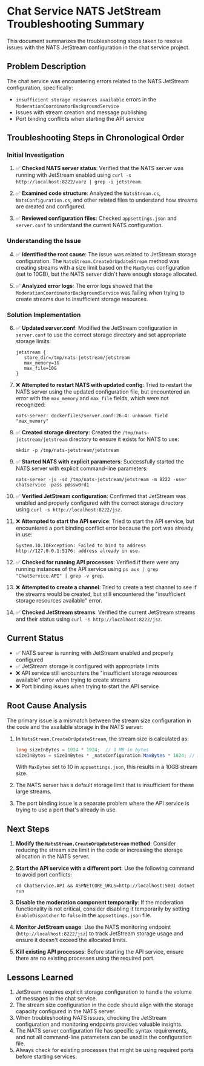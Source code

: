 # Chat Service NATS JetStream Troubleshooting Summary

This document summarizes the troubleshooting steps taken to resolve issues with the NATS JetStream configuration in the chat service project.

## Problem Description

The chat service was encountering errors related to the NATS JetStream configuration, specifically:

- `insufficient storage resources available` errors in the `ModerationCoordinatorBackgroundService`
- Issues with stream creation and message publishing
- Port binding conflicts when starting the API service

## Troubleshooting Steps in Chronological Order

### Initial Investigation

1. ✅ **Checked NATS server status**: Verified that the NATS server was running with JetStream enabled using `curl -s http://localhost:8222/varz | grep -i jetstream`.

2. ✅ **Examined code structure**: Analyzed the `NatsStream.cs`, `NatsConfiguration.cs`, and other related files to understand how streams are created and configured.

3. ✅ **Reviewed configuration files**: Checked `appsettings.json` and `server.conf` to understand the current NATS configuration.

### Understanding the Issue

4. ✅ **Identified the root cause**: The issue was related to JetStream storage configuration. The `NatsStream.CreateOrUpdateStream` method was creating streams with a size limit based on the `MaxBytes` configuration (set to 10GB), but the NATS server didn't have enough storage allocated.

5. ✅ **Analyzed error logs**: The error logs showed that the `ModerationCoordinatorBackgroundService` was failing when trying to create streams due to insufficient storage resources.

### Solution Implementation

6. ✅ **Updated server.conf**: Modified the JetStream configuration in `server.conf` to use the correct storage directory and set appropriate storage limits:
   ```
   jetstream {
      store_dir=/tmp/nats-jetstream/jetstream
      max_memory=1G
      max_file=10G
   }
   ```

7. ❌ **Attempted to restart NATS with updated config**: Tried to restart the NATS server using the updated configuration file, but encountered an error with the `max_memory` and `max_file` fields, which were not recognized:
   ```
   nats-server: dockerfiles/server.conf:26:4: unknown field "max_memory"
   ```

8. ✅ **Created storage directory**: Created the `/tmp/nats-jetstream/jetstream` directory to ensure it exists for NATS to use:
   ```
   mkdir -p /tmp/nats-jetstream/jetstream
   ```

9. ✅ **Started NATS with explicit parameters**: Successfully started the NATS server with explicit command-line parameters:
   ```
   nats-server -js -sd /tmp/nats-jetstream/jetstream -m 8222 -user chatservice -pass p@ssw0rd1
   ```

10. ✅ **Verified JetStream configuration**: Confirmed that JetStream was enabled and properly configured with the correct storage directory using `curl -s http://localhost:8222/jsz`.

11. ❌ **Attempted to start the API service**: Tried to start the API service, but encountered a port binding conflict error because the port was already in use:
    ```
    System.IO.IOException: Failed to bind to address http://127.0.0.1:5176: address already in use.
    ```

12. ✅ **Checked for running API processes**: Verified if there were any running instances of the API service using `ps aux | grep "ChatService.API" | grep -v grep`.

13. ❌ **Attempted to create a channel**: Tried to create a test channel to see if the streams would be created, but still encountered the "insufficient storage resources available" error.

14. ✅ **Checked JetStream streams**: Verified the current JetStream streams and their status using `curl -s http://localhost:8222/jsz`.

## Current Status

- ✅ NATS server is running with JetStream enabled and properly configured
- ✅ JetStream storage is configured with appropriate limits
- ❌ API service still encounters the "insufficient storage resources available" error when trying to create streams
- ❌ Port binding issues when trying to start the API service

## Root Cause Analysis

The primary issue is a mismatch between the stream size configuration in the code and the available storage in the NATS server:

1. In `NatsStream.CreateOrUpdateStream`, the stream size is calculated as:
   ```csharp
   long sizeInBytes = 1024 * 1024;  // 1 MB in bytes
   sizeInBytes = sizeInBytes * _natsConfiguration.MaxBytes * 1024; // MaxBytes GB
   ```
   With `MaxBytes` set to 10 in `appsettings.json`, this results in a 10GB stream size.

2. The NATS server has a default storage limit that is insufficient for these large streams.

3. The port binding issue is a separate problem where the API service is trying to use a port that's already in use.

## Next Steps

1. **Modify the `NatsStream.CreateOrUpdateStream` method**: Consider reducing the stream size limit in the code or increasing the storage allocation in the NATS server.

2. **Start the API service with a different port**: Use the following command to avoid port conflicts:
   ```
   cd ChatService.API && ASPNETCORE_URLS=http://localhost:5001 dotnet run
   ```

3. **Disable the moderation component temporarily**: If the moderation functionality is not critical, consider disabling it temporarily by setting `EnableDispatcher` to `false` in the `appsettings.json` file.

4. **Monitor JetStream usage**: Use the NATS monitoring endpoint (`http://localhost:8222/jsz`) to track JetStream storage usage and ensure it doesn't exceed the allocated limits.

5. **Kill existing API processes**: Before starting the API service, ensure there are no existing processes using the required port.

## Lessons Learned

1. JetStream requires explicit storage configuration to handle the volume of messages in the chat service.
2. The stream size configuration in the code should align with the storage capacity configured in the NATS server.
3. When troubleshooting NATS issues, checking the JetStream configuration and monitoring endpoints provides valuable insights.
4. The NATS server configuration file has specific syntax requirements, and not all command-line parameters can be used in the configuration file.
5. Always check for existing processes that might be using required ports before starting services. 